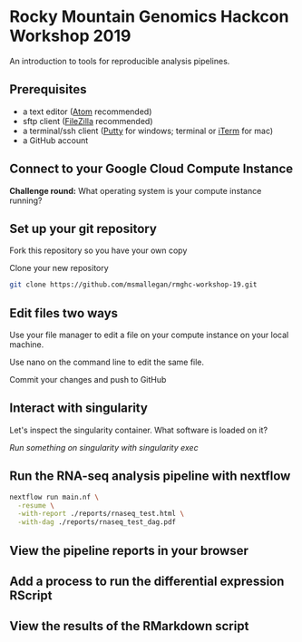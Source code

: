 # Rocky Mountain Genomics Hackcon Workshop 2019

An introduction to tools for reproducible analysis pipelines.

## Prerequisites
- a text editor ([Atom](https://atom.io/) recommended)
- sftp client ([FileZilla](https://filezilla-project.org/download.php) recommended)
- a terminal/ssh client ([Putty](https://www.chiark.greenend.org.uk/~sgtatham/putty/latest.html) for windows; terminal or [iTerm](https://www.iterm2.com/) for mac)
- a GitHub account

## Connect to your Google Cloud Compute Instance

**Challenge round:** What operating system is your compute instance running?

## Set up your git repository

Fork this repository so you have your own copy

Clone your new repository
```bash
git clone https://github.com/msmallegan/rmghc-workshop-19.git
```


## Edit files two ways

Use your file manager to edit a file on your compute instance on your local machine.

Use nano on the command line to edit the same file. 

Commit your changes and push to GitHub

## Interact with singularity

Let's inspect the singularity container. What software is loaded on it?

*Run something on singularity with singularity exec*

## Run the RNA-seq analysis pipeline with nextflow

```bash
nextflow run main.nf \
  -resume \
  -with-report ./reports/rnaseq_test.html \
  -with-dag ./reports/rnaseq_test_dag.pdf
```

## View the pipeline reports in your browser

## Add a process to run the differential expression RScript

## View the results of the RMarkdown script

